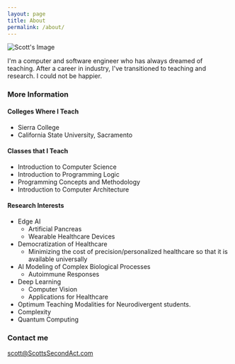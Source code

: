```yaml
---
layout: page
title: About
permalink: /about/
---
```

![Scott's Image](https://avatars.githubusercontent.com/u/89648717?v=4)  

I'm a computer and software engineer who has always dreamed of teaching.  After a career in industry, I've transitioned to teaching and research.  I could not be happier.

### More Information

#### Colleges Where I Teach

* Sierra College
* California State University, Sacramento

#### Classes that I Teach

* Introduction to Computer Science
* Introduction to Programming Logic
* Programming Concepts and Methodology
* Introduction to Computer Architecture

#### Research Interests

* Edge AI
  * Artificial Pancreas
  * Wearable Healthcare Devices
* Democratization of Healthcare
  * Minimizing the cost of precision/personalized healthcare so that it is available universally
* AI Modeling of Complex Biological Processes
  * Autoimmune Responses
* Deep Learning
  * Computer Vision
  * Applications for Healthcare
* Optimum Teaching Modalities for Neurodivergent students.
* Complexity
* Quantum Computing

### Contact me

[scott@ScottsSecondAct.com](mailto:scott@ScottsSecondAct.com)